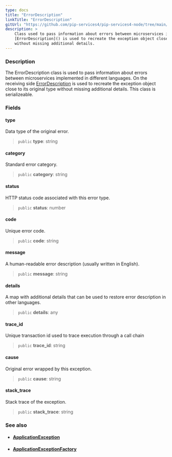 ```yaml
---
type: docs
title: "ErrorDescription"
linkTitle: "ErrorDescription"
gitUrl: "https://github.com/pip-services4/pip-services4-node/tree/main/pip-services4-commons-node"
description: >
    Class used to pass information about errors between microservices implemented in different languages. On the receiving side
    [ErrorDescription]() is used to recreate the exception object close to its original type
    without missing additional details.
---
```


### Description

The ErrorDescription class is used to pass information about errors between microservices implemented in different languages. On the receiving side [ErrorDescription]() is used to recreate the exception object close to its original type without missing additional details. This class is serializeable.

### Fields

<span class="hide-title-link">

#### type
Data type of the original error. 
> `public` **type**: string

#### category
Standard error category. 
> `public` **category**: string

#### status
HTTP status code associated with this error type. 
> `public` **status**: number

#### code
Unique error code. 
> `public` **code**: string

#### message
A human-readable error description (usually written in English). 
> `public` **message**: string

#### details
A map with additional details that can be used to restore error description in other languages. 
> `public` **details**: any

#### trace_id
Unique transaction id used to trace execution through a call chain    
> `public` **trace_id**: string

#### cause
Original error wrapped by this exception.  
> `public` **cause**: string

#### stack_trace
Stack trace of the exception.  
> `public` **stack_trace**: string

</span>


### See also
- #### [ApplicationException](../application_exception)
- #### [ApplicationExceptionFactory](../application_exception_factory)

